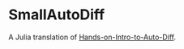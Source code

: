 # SmallAutoDiff

A Julia translation of [Hands-on-Intro-to-Auto-Diff](https://github.com/Mostafa-Samir/Hands-on-Intro-to-Auto-Diff).
